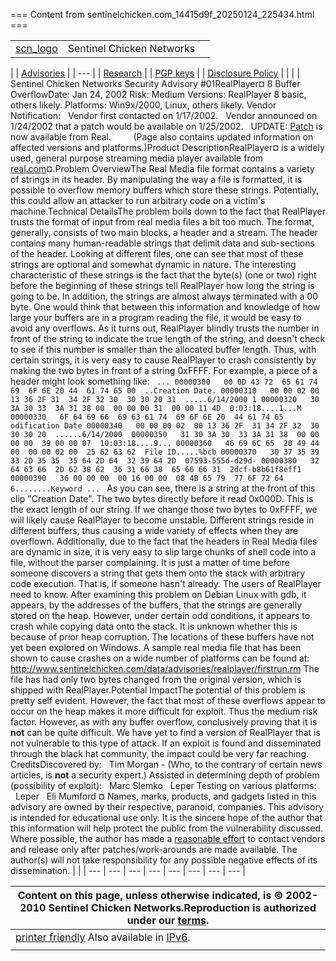 === Content from sentinelchicken.com_14415d9f_20250124_225434.html ===


|  | | |
| --- | --- | --- |
| [scn_logo](http://sentinelchicken.org/) | Sentinel Chicken Networks |  |

| | [Advisories](/advisories) | | --- | | [Research](/research) | | [PGP keys](/pgp) | | [Disclosure Policy](/disclosure_policy) | |  | | Sentinel Chicken Networks Security Advisory #01RealPlayer¤ 8 Buffer OverflowDate: Jan 24, 2002 Risk: Medium Versions: RealPlayer 8 basic, others likely. Platforms: Win9x/2000, Linux, others likely.  Vendor Notification:   Vendor first contacted on 1/17/2002.    Vendor announced on 1/24/2002 that a patch would be available on 1/25/2002.   UPDATE: [Patch](http://www.service.real.com/help/faq/security/bufferoverrun.html) is now available from Real.          (Page also contains updated information on affected versions and platforms.)Product DescriptionRealPlayer¤ is a widely used, general purpose streaming media player available from [real.com](http://www.real.com)¤.Problem OverviewThe Real Media file format contains a variety of strings in its header. By manipulating the way a file is formatted, it is possible to overflow memory buffers which store these strings. Potentially, this could allow an attacker to run arbitrary code on a victim's machine.Technical DetailsThe problem boils down to the fact that RealPlayer trusts the format of input from real media files a bit too much. The format, generally, consists of two main blocks, a header and a stream. The header contains many human-readable strings that delimit data and sub-sections of the header. Looking at different files, one can see that most of these strings are optional and somewhat dynamic in nature. The interesting characteristic of these strings is the fact that the byte(s) (one or two) right before the beginning of these strings tell RealPlayer how long the string is going to be. In addition, the strings are almost always terminated with a 00 byte. One would think that between this information and knowledge of how large your buffers are in a program reading the file, it would be easy to avoid any overflows. As it turns out, RealPlayer blindly trusts the number in front of the string to indicate the true length of the string, and doesn't check to see if this number is smaller than the allocated buffer length. Thus, with certain strings, it is very easy to cause RealPlayer to crash consistently by making the two bytes in front of a string 0xFFFF. For example, a piece of a header might look something like: ```  ... 00000300   00 0D 43 72  65 61 74 69  6F 6E 20 44  61 74 65 00  ..Creation Date. 00000310   00 00 02 00  13 36 2F 31  34 2F 32 30  30 30 20 31  .....6/14/2000 1 00000320   30 3A 30 33  3A 31 38 00  00 00 00 31  00 00 11 4D  0:03:18....1...M 00000330   6F 64 69 66  69 63 61 74  69 6F 6E 20  44 61 74 65  odification Date 00000340   00 00 00 02  00 13 36 2F  31 34 2F 32  30 30 30 20  ......6/14/2000  00000350   31 30 3A 30  33 3A 31 38  00 00 00 00  39 00 00 07  10:03:18....9... 00000360   46 69 6C 65  20 49 44 00  00 00 02 00  25 62 63 62  File ID.....%bcb 00000370   30 37 35 39  33 2D 35 35  35 64 2D 64  32 39 64 2D  07593-555d-d29d- 00000380   32 64 63 66  2D 62 38 62  36 31 66 38  65 66 66 31  2dcf-b8b61f8eff1 00000390   36 00 00 00  00 16 00 00  08 4B 65 79  77 6F 72 64  6........Keyword ...  ``` As you can see, there is a string at the front of this clip "Creation Date". The two bytes directly before it read 0x000D. This is the exact length of our string. If we change those two bytes to 0xFFFF, we will likely cause RealPlayer to become unstable. Different strings reside in different buffers, thus causing a wide variety of effects when they are overflown. Additionally, due to the fact that the headers in Real Media files are dynamic in size, it is very easy to slip large chunks of shell code into a file, without the parser complaining.  It is just a matter of time before someone discovers a string that gets them onto the stack with arbitrary code execution. That is, if someone hasn't already. The users of RealPlayer need to know. After examining this problem on Debian Linux with gdb, it appears, by the addresses of the buffers, that the strings are generally stored on the heap. However, under certain odd conditions, it appears to crash while copying data onto the stack. It is unknown whether this is because of prior heap corruption. The locations of these buffers have not yet been explored on Windows. A sample real media file that has been shown to cause crashes on a wide number of platforms can be found at: <http://www.sentinelchicken.com/data/advisories/realplayer/firstrun.rm> The file has had only two bytes changed from the original version, which is shipped with RealPlayer.Potential ImpactThe potential of this problem is pretty self evident. However, the fact that most of these overflows appear to occur on the heap makes it more difficult for exploit. Thus the medium risk factor. However, as with any buffer overflow, conclusively proving that it is **not** can be quite difficult. We have yet to find a version of RealPlayer that is not vulnerable to this type of attack. If an exploit is found and disseminated through the black hat community, the impact could be very far reaching. CreditsDiscovered by:   Tim Morgan - (Who, to the contrary of certain news articles, is **not** a security expert.)  Assisted in determining depth of problem (possibility of exploit):   Marc Slemko   Leper  Testing on various platforms:   Leper   Eli Mumford   ¤ Names, marks, products, and gadgets listed in this advisory are owned by their respective, paranoid, companies.  This advisory is intended for educational use only. It is the sincere hope of the author that this information will help protect the public from the vulnerability discussed. Where possible, the author has made a [reasonable effort](/disclosure_policy) to contact vendors and release only after patches/work-arounds are made available. The author(s) will not take responsibility for any possible negative effects of its dissemination. |  |
| --- | --- | --- | --- | --- | --- | --- | --- |

| Content on this page, unless otherwise indicated, is © 2002-2010 Sentinel Chicken Networks.Reproduction is authorized under our [terms](http://www.sentinelchicken.org/copying/). |
| --- |
| [printer friendly](/advisories/realplayer?PRINTABLE=true) Also available in [IPv6](http://ipv6.sentinelchicken.com/). | |
|  |


